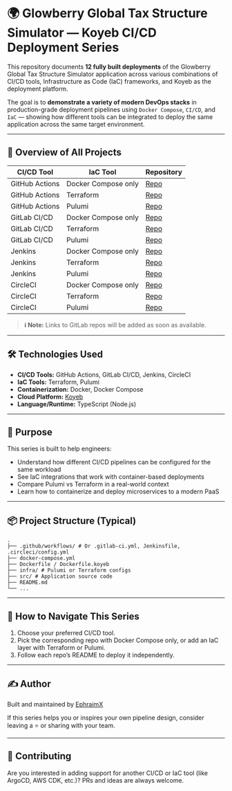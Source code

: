 # 🌍 Glowberry Global Tax Structure Simulator — Koyeb CI/CD Deployment Series

This repository documents **12 fully built deployments** of the Glowberry Global Tax Structure Simulator application across various combinations of CI/CD tools, Infrastructure as Code (IaC) frameworks, and Koyeb as the deployment platform.

The goal is to **demonstrate a variety of modern DevOps stacks** in production-grade deployment pipelines using `Docker Compose`, `CI/CD`, and `IaC` — showing how different tools can be integrated to deploy the same application across the same target environment.

---

## 📌 Overview of All Projects

| CI/CD Tool    | IaC Tool     | Repository                                                                                   |
|---------------|--------------|----------------------------------------------------------------------------------------------|
| GitHub Actions| Docker Compose only | [Repo](https://github.com/EphraimX/glowberry-global-tax-structure-simulator-gha-docker-compose-koyeb) |
| GitHub Actions| Terraform     | [Repo](https://github.com/EphraimX/glowberry-global-tax-structure-simulator-gha-docker-compose-terraform-koyeb) |
| GitHub Actions| Pulumi        | [Repo](https://github.com/EphraimX/glowberry-global-tax-structure-simulator-gha-docker-compose-pulumi-koyeb) |
| GitLab CI/CD  | Docker Compose only | [Repo](https://gitlab.com/ephraimx/glowberry-global-tax-structure-simulator-gitlab-docker-compose-koyeb) |
| GitLab CI/CD  | Terraform     | [Repo](https://gitlab.com/ephraimx/glowberry-global-tax-structure-simulator-gitlab-ci-cd-docker-compose-terraform-koyeb) |
| GitLab CI/CD  | Pulumi        | [Repo](https://gitlab.com/ephraimx/glowberry-global-tax-structure-simulator-gitlab-ci-cd-docker-compose-pulumi-koyeb) |
| Jenkins       | Docker Compose only | [Repo](https://github.com/EphraimX/glowberry-global-tax-structure-simulator-jenkins-docker-compose-koyeb) |
| Jenkins       | Terraform     | [Repo](https://github.com/EphraimX/glowberry-global-tax-structure-simulator-jenkins-docker-compose-terraform-koyeb) |
| Jenkins       | Pulumi        | [Repo](https://github.com/EphraimX/glowberry-global-tax-structure-simulator-jenkins-docker-compose-pulumi-koyeb) |
| CircleCI      | Docker Compose only | [Repo](https://github.com/EphraimX/glowberry-global-tax-structure-simulator-circleci-docker-compose-koyeb) |
| CircleCI      | Terraform     | [Repo](https://github.com/EphraimX/glowberry-global-tax-structure-simulator-circleci-docker-compose-terraform-koyeb) |
| CircleCI      | Pulumi        | [Repo](https://github.com/EphraimX/glowberry-global-tax-structure-simulator-circleci-docker-compose-pulumi-koyeb) |

> **ℹ️ Note:** Links to GitLab repos will be added as soon as available.

---

## 🛠️ Technologies Used

- **CI/CD Tools:** GitHub Actions, GitLab CI/CD, Jenkins, CircleCI
- **IaC Tools:** Terraform, Pulumi
- **Containerization:** Docker, Docker Compose
- **Cloud Platform:** [Koyeb](https://www.koyeb.com/)
- **Language/Runtime:** TypeScript (Node.js)

---

## 🚀 Purpose

This series is built to help engineers:

- Understand how different CI/CD pipelines can be configured for the same workload
- See IaC integrations that work with container-based deployments
- Compare Pulumi vs Terraform in a real-world context
- Learn how to containerize and deploy microservices to a modern PaaS

---

## 📦 Project Structure (Typical)

```
.
├── .github/workflows/ # Or .gitlab-ci.yml, Jenkinsfile, .circleci/config.yml
├── docker-compose.yml
├── Dockerfile / Dockerfile.koyeb
├── infra/ # Pulumi or Terraform configs
├── src/ # Application source code
├── README.md
└── ...
```


---

## 🧭 How to Navigate This Series

1. Choose your preferred CI/CD tool.
2. Pick the corresponding repo with Docker Compose only, or add an IaC layer with Terraform or Pulumi.
3. Follow each repo’s README to deploy it independently.

---

## ✍️ Author

Built and maintained by [EphraimX](https://github.com/EphraimX)

If this series helps you or inspires your own pipeline design, consider leaving a ⭐️ or sharing with your team.

---

## 📩 Contributing

Are you interested in adding support for another CI/CD or IaC tool (like ArgoCD, AWS CDK, etc.)? PRs and ideas are always welcome.
